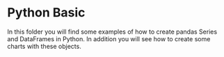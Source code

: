 # Python Basic

In this folder you will find some examples of how to create pandas Series and DataFrames in Python. In addition you will see how to
create some charts with these objects.
